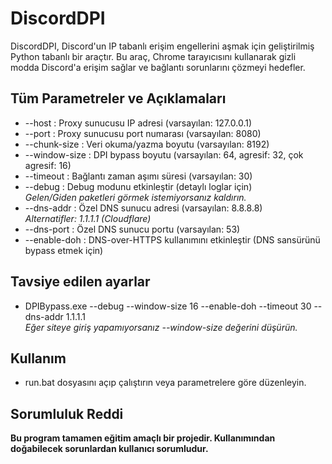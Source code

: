 # DiscordDPI
DiscordDPI, Discord'un IP tabanlı erişim engellerini aşmak için geliştirilmiş Python tabanlı bir araçtır. Bu araç, Chrome tarayıcısını kullanarak gizli modda Discord'a erişim sağlar ve bağlantı sorunlarını çözmeyi hedefler.

## Tüm Parametreler ve Açıklamaları
- --host        : Proxy sunucusu IP adresi (varsayılan: 127.0.0.1)
- --port        : Proxy sunucusu port numarası (varsayılan: 8080)
- --chunk-size  : Veri okuma/yazma boyutu (varsayılan: 8192)
- --window-size : DPI bypass boyutu (varsayılan: 64, agresif: 32, çok agresif: 16)
- --timeout     : Bağlantı zaman aşımı süresi (varsayılan: 30)
- --debug       : Debug modunu etkinleştir (detaylı loglar için)<br>
<i>Gelen/Giden paketleri görmek istemiyorsanız kaldırın.</i>
- --dns-addr    : Özel DNS sunucu adresi (varsayılan: 8.8.8.8)<br>
<i>Alternatifler: 1.1.1.1 (Cloudflare)</i>
- --dns-port    : Özel DNS sunucu portu (varsayılan: 53)
- --enable-doh  : DNS-over-HTTPS kullanımını etkinleştir (DNS sansürünü bypass etmek için)

## Tavsiye edilen ayarlar
- DPIBypass.exe --debug --window-size 16 --enable-doh --timeout 30 --dns-addr 1.1.1.1<br>
<i>Eğer siteye giriş yapamıyorsanız --window-size değerini düşürün.</i>

## Kullanım
- run.bat dosyasını açıp çalıştırın veya parametrelere göre düzenleyin.

## Sorumluluk Reddi
**Bu program tamamen eğitim amaçlı bir projedir. Kullanımından doğabilecek sorunlardan kullanıcı sorumludur.**
